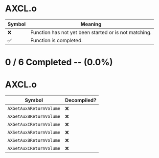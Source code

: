 # AXCL.o
| Symbol | Meaning 
| ------------- | ------------- 
| :x: | Function has not yet been started or is not matching. 
| :white_check_mark: | Function is completed. 


# 0 / 6 Completed -- (0.0%)
# AXCL.o
| Symbol | Decompiled? |
| ------------- | ------------- |
| `AXGetAuxAReturnVolume` | :x: |
| `AXGetAuxBReturnVolume` | :x: |
| `AXGetAuxCReturnVolume` | :x: |
| `AXSetAuxAReturnVolume` | :x: |
| `AXSetAuxBReturnVolume` | :x: |
| `AXSetAuxCReturnVolume` | :x: |
